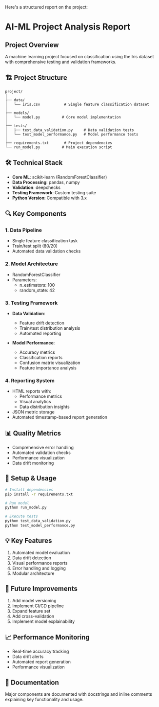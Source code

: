 Here's a structured report on the project:

# AI-ML Project Analysis Report

## Project Overview
A machine learning project focused on classification using the Iris dataset with comprehensive testing and validation frameworks.

## 🏗️ Project Structure
```
project/
│
├── data/
│   └── iris.csv           # Single feature classification dataset
│
├── models/
│   └── model.py          # Core model implementation
│
├── tests/
│   ├── test_data_validation.py     # Data validation tests
│   └── test_model_performance.py   # Model performance tests
│
├── requirements.txt       # Project dependencies
└── run_model.py          # Main execution script
```

## 🛠️ Technical Stack
- **Core ML**: scikit-learn (RandomForestClassifier)
- **Data Processing**: pandas, numpy
- **Validation**: deepchecks
- **Testing Framework**: Custom testing suite
- **Python Version**: Compatible with 3.x

## 🔍 Key Components

### 1. Data Pipeline
- Single feature classification task
- Train/test split (80/20)
- Automated data validation checks

### 2. Model Architecture
- RandomForestClassifier
- Parameters:
  - n_estimators: 100
  - random_state: 42

### 3. Testing Framework
- **Data Validation**:
  - Feature drift detection
  - Train/test distribution analysis
  - Automated reporting
  
- **Model Performance**:
  - Accuracy metrics
  - Classification reports
  - Confusion matrix visualization
  - Feature importance analysis

### 4. Reporting System
- HTML reports with:
  - Performance metrics
  - Visual analytics
  - Data distribution insights
- JSON metric storage
- Automated timestamp-based report generation

## 📊 Quality Metrics
- Comprehensive error handling
- Automated validation checks
- Performance visualization
- Data drift monitoring

## 🔧 Setup & Usage
```bash
# Install dependencies
pip install -r requirements.txt

# Run model
python run_model.py

# Execute tests
python test_data_validation.py
python test_model_performance.py
```

## 💡 Key Features
1. Automated model evaluation
2. Data drift detection
3. Visual performance reports
4. Error handling and logging
5. Modular architecture

## 🎯 Future Improvements
1. Add model versioning
2. Implement CI/CD pipeline
3. Expand feature set
4. Add cross-validation
5. Implement model explainability

## 📈 Performance Monitoring
- Real-time accuracy tracking
- Data drift alerts
- Automated report generation
- Performance visualization

## 📝 Documentation
Major components are documented with docstrings and inline comments explaining key functionality and usage.